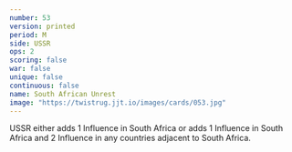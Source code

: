 ```yaml
---
number: 53
version: printed
period: M
side: USSR
ops: 2
scoring: false
war: false
unique: false
continuous: false
name: South African Unrest
image: "https://twistrug.jjt.io/images/cards/053.jpg"
---
```

USSR either adds 1 Influence in South Africa or adds 1 Influence in South Africa and 2 Influence in any countries adjacent to South Africa.
